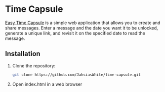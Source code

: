 # Time Capsule

[Easy Time Capsule](https://easytimecapsule.com) is a simple web application that allows you to create and share messages. Enter a message and the date you want it to be unlocked, generate a unique link, and revisit it on the specified date to read the message.

## Installation

1. Clone the repository:
   ```sh
   git clone https://github.com/JahsiasWhite/time-capsule.git
   ```
2. Open index.html in a web browser
